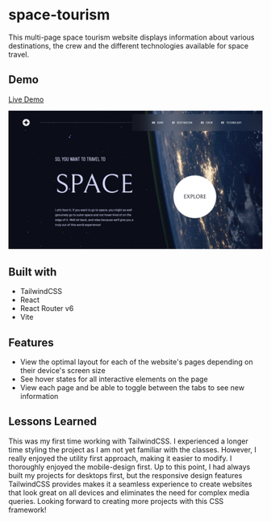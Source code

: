 # space-tourism

This multi-page space tourism website displays information about various destinations, the crew and the different technologies available for space travel.

## Demo
[Live Demo](https://nc-space-tourism.netlify.app/)

<img src="space-tourism-screenshot.png" alt="" border="0">

## Built with
- TailwindCSS
- React
- React Router v6
- Vite

## Features
- View the optimal layout for each of the website's pages depending on their device's screen size
- See hover states for all interactive elements on the page
- View each page and be able to toggle between the tabs to see new information

## Lessons Learned
This was my first time working with TailwindCSS. I experienced a longer time styling the project as I am not yet familiar with the classes. However, I really enjoyed the utility first approach, making it easier to modify. I thoroughly enjoyed the mobile-design first. Up to this point, I had always built my projects for desktops first, but the responsive design features TailwindCSS provides makes it a seamless experience to create websites that look great on all devices and eliminates the need for complex media queries. Looking forward to creating more projects with this CSS framework!
